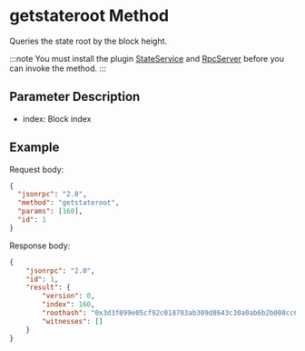# getstateroot Method

Queries the state root by the block height.

:::note
 You must install the plugin [StateService](https://github.com/neo-project/neo-modules/releases) and [RpcServer](https://github.com/neo-project/neo-modules/releases) before you can invoke the method.
:::

## Parameter Description

- index: Block index

## Example

Request body:

```json
{
  "jsonrpc": "2.0",
  "method": "getstateroot",
  "params": [160],
  "id": 1
}
```

Response body:

```json
{
    "jsonrpc": "2.0",
    "id": 1,
    "result": {
        "version": 0,
        "index": 160,
        "roothash": "0x3d3f099e05cf92c018703ab309d8643c30a0ab6b2b008cc6fe80869b1a350c31",
        "witnesses": []
    }
}
```